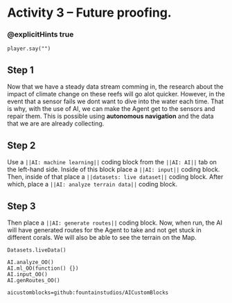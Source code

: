 # Activity 3 – Future proofing.

### @explicitHints true

```template
player.say("")
``` 

## Step 1
Now that we have a steady data stream comming in, the research about the impact of climate change on these reefs will go alot quicker. However, in 
the event that a sensor fails we dont want to dive into the water each time. That is why, with the use of AI, we can make the Agent get to the sensors 
and repair them. This is possible using **autonomous navigation** and the data that we are are already collecting.

## Step 2 
Use a `||AI: machine learning||` coding block from the `||AI: AI||` tab on the left-hand side. 
Inside of this block place a `||AI: input||` coding block. Then, inside of that place a `||datasets: live dataset||` coding block.
After which, place a `||AI: analyze terrain data||` coding block. 

## Step 3
Then place a `||AI: generate routes||` coding block. Now, when run, the AI will have generated routes for the Agent to take and not get stuck in different corals. 
We will also be able to see the terrain on the Map. 

```ghost
Datasets.liveData()

AI.analyze_OO()
AI.ml_OO(function() {})
AI.input_OO()
AI.genRoutes_OO()
```

```package
aicustomblocks=github:fountainstudios/AICustomBlocks
```
